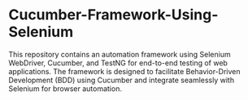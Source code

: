 # Cucumber-Framework-Using-Selenium
This repository contains an automation framework using Selenium WebDriver, Cucumber, and TestNG for end-to-end testing of web applications. The framework is designed to facilitate Behavior-Driven Development (BDD) using Cucumber and integrate seamlessly with Selenium for browser automation.

